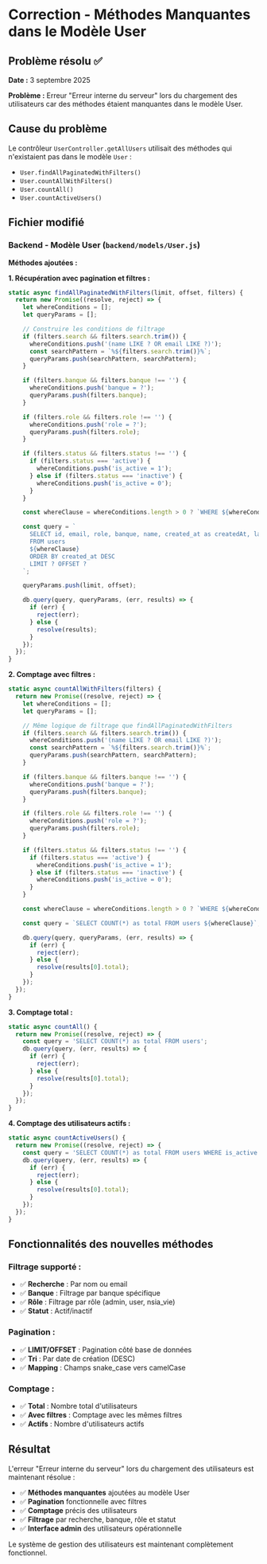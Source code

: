 # Correction - Méthodes Manquantes dans le Modèle User

## Problème résolu ✅

**Date :** 3 septembre 2025

**Problème :** Erreur "Erreur interne du serveur" lors du chargement des utilisateurs car des méthodes étaient manquantes dans le modèle User.

## Cause du problème

Le contrôleur `UserController.getAllUsers` utilisait des méthodes qui n'existaient pas dans le modèle `User` :
- `User.findAllPaginatedWithFilters()`
- `User.countAllWithFilters()`
- `User.countAll()`
- `User.countActiveUsers()`

## Fichier modifié

### **Backend - Modèle User** (`backend/models/User.js`)

**Méthodes ajoutées :**

**1. Récupération avec pagination et filtres :**
```javascript
static async findAllPaginatedWithFilters(limit, offset, filters) {
  return new Promise((resolve, reject) => {
    let whereConditions = [];
    let queryParams = [];

    // Construire les conditions de filtrage
    if (filters.search && filters.search.trim()) {
      whereConditions.push('(name LIKE ? OR email LIKE ?)');
      const searchPattern = `%${filters.search.trim()}%`;
      queryParams.push(searchPattern, searchPattern);
    }

    if (filters.banque && filters.banque !== '') {
      whereConditions.push('banque = ?');
      queryParams.push(filters.banque);
    }

    if (filters.role && filters.role !== '') {
      whereConditions.push('role = ?');
      queryParams.push(filters.role);
    }

    if (filters.status && filters.status !== '') {
      if (filters.status === 'active') {
        whereConditions.push('is_active = 1');
      } else if (filters.status === 'inactive') {
        whereConditions.push('is_active = 0');
      }
    }

    const whereClause = whereConditions.length > 0 ? `WHERE ${whereConditions.join(' AND ')}` : '';

    const query = `
      SELECT id, email, role, banque, name, created_at as createdAt, last_login_at as lastLoginAt, is_active as isActive 
      FROM users 
      ${whereClause}
      ORDER BY created_at DESC 
      LIMIT ? OFFSET ?
    `;

    queryParams.push(limit, offset);

    db.query(query, queryParams, (err, results) => {
      if (err) {
        reject(err);
      } else {
        resolve(results);
      }
    });
  });
}
```

**2. Comptage avec filtres :**
```javascript
static async countAllWithFilters(filters) {
  return new Promise((resolve, reject) => {
    let whereConditions = [];
    let queryParams = [];

    // Même logique de filtrage que findAllPaginatedWithFilters
    if (filters.search && filters.search.trim()) {
      whereConditions.push('(name LIKE ? OR email LIKE ?)');
      const searchPattern = `%${filters.search.trim()}%`;
      queryParams.push(searchPattern, searchPattern);
    }

    if (filters.banque && filters.banque !== '') {
      whereConditions.push('banque = ?');
      queryParams.push(filters.banque);
    }

    if (filters.role && filters.role !== '') {
      whereConditions.push('role = ?');
      queryParams.push(filters.role);
    }

    if (filters.status && filters.status !== '') {
      if (filters.status === 'active') {
        whereConditions.push('is_active = 1');
      } else if (filters.status === 'inactive') {
        whereConditions.push('is_active = 0');
      }
    }

    const whereClause = whereConditions.length > 0 ? `WHERE ${whereConditions.join(' AND ')}` : '';

    const query = `SELECT COUNT(*) as total FROM users ${whereClause}`;

    db.query(query, queryParams, (err, results) => {
      if (err) {
        reject(err);
      } else {
        resolve(results[0].total);
      }
    });
  });
}
```

**3. Comptage total :**
```javascript
static async countAll() {
  return new Promise((resolve, reject) => {
    const query = 'SELECT COUNT(*) as total FROM users';
    db.query(query, (err, results) => {
      if (err) {
        reject(err);
      } else {
        resolve(results[0].total);
      }
    });
  });
}
```

**4. Comptage des utilisateurs actifs :**
```javascript
static async countActiveUsers() {
  return new Promise((resolve, reject) => {
    const query = 'SELECT COUNT(*) as total FROM users WHERE is_active = 1';
    db.query(query, (err, results) => {
      if (err) {
        reject(err);
      } else {
        resolve(results[0].total);
      }
    });
  });
}
```

## Fonctionnalités des nouvelles méthodes

### **Filtrage supporté :**
- ✅ **Recherche** : Par nom ou email
- ✅ **Banque** : Filtrage par banque spécifique
- ✅ **Rôle** : Filtrage par rôle (admin, user, nsia_vie)
- ✅ **Statut** : Actif/inactif

### **Pagination :**
- ✅ **LIMIT/OFFSET** : Pagination côté base de données
- ✅ **Tri** : Par date de création (DESC)
- ✅ **Mapping** : Champs snake_case vers camelCase

### **Comptage :**
- ✅ **Total** : Nombre total d'utilisateurs
- ✅ **Avec filtres** : Comptage avec les mêmes filtres
- ✅ **Actifs** : Nombre d'utilisateurs actifs

## Résultat

L'erreur "Erreur interne du serveur" lors du chargement des utilisateurs est maintenant résolue :

- ✅ **Méthodes manquantes** ajoutées au modèle User
- ✅ **Pagination** fonctionnelle avec filtres
- ✅ **Comptage** précis des utilisateurs
- ✅ **Filtrage** par recherche, banque, rôle et statut
- ✅ **Interface admin** des utilisateurs opérationnelle

Le système de gestion des utilisateurs est maintenant complètement fonctionnel.


